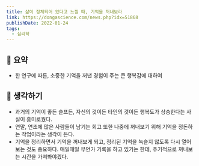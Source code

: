 ```yaml
---
title: 삶이 정체되어 있다고 느낄 때, 기억을 꺼내보라  
link: https://dongascience.com/news.php?idx=51868
publishDate: 2022-01-24
tags:
  - 심리학
---
```

## 📝 요약 
- 한 연구에 따른, 소중한 기억을 꺼낸 경험이 주는 큰 행복감에 대하여 
	
## 🤔 생각하기
- 과거의 기억이 좋든 슬프든, 자신의 것이든 타인의 것이든 행복도가 상승한다는 사실이 흥미로웠다.  
- 연말, 연초에 많은 사람들이 남기는 회고 또한 나중에 꺼내보기 위해 기억을 정돈하는 작업이라는 생각이 든다.
- 기억을 정리하면서 기억을 꺼내보게 되고, 정리된 기억을 녹슬지 않도록 다시 열어보는 것도 중요하다. 매일매일 무언가 기록을 하고 있기는 한데, 주기적으로 꺼내보는 시간을 가져봐야겠다.
